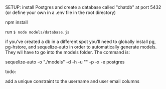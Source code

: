 


SETUP:
install Postgres and create a database called "chatdb" at port 5432 (or define your own in a .env file in the root directory)

npm install



run `$ node models/database.js`

if you've created a db in a different spot you'll need to globally install pg, pg-hstore, and sequelize-auto in order to automatically generate models. They wil have to go into the models folder. The command is:

sequelize-auto -o "./models" -d <dbname> -h <host> -u "<user>" -p <port> -x <password> -e postgres

todo:

add a unique constraint to the username and user email columns
